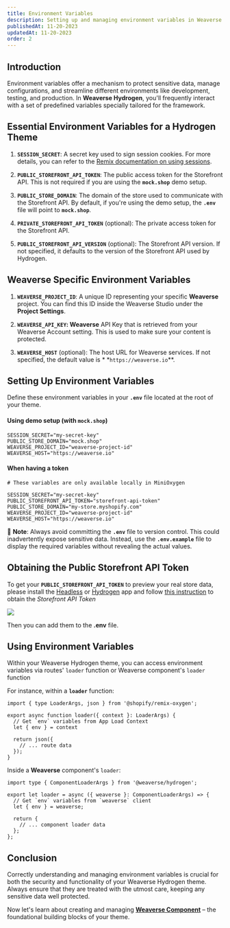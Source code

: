 ```yaml
---
title: Environment Variables
description: Setting up and managing environment variables in Weaverse Hydrogen theme.
publishedAt: 11-20-2023
updatedAt: 11-20-2023
order: 2
---
```


Introduction
------------

Environment variables offer a mechanism to protect sensitive data, manage configurations, and streamline different
environments like development, testing, and production. In **Weaverse Hydrogen**, you'll frequently interact with a set
of predefined variables specially tailored for the framework.

Essential Environment Variables for a Hydrogen Theme
----------------------------------------------------

1. **`SESSION_SECRET`**: A secret key used to sign session cookies. For more details, you can refer to
   the [Remix documentation on using sessions](https://remix.run/docs/en/v1/api/remix#use-session).

2. **`PUBLIC_STOREFRONT_API_TOKEN`**: The public access token for the Storefront API. This is not required if you are
   using the **`mock.shop`** demo setup.

3. **`PUBLIC_STORE_DOMAIN`**: The domain of the store used to communicate with the Storefront API. By default, if you're
   using the demo setup, the **`.env`** file will point to **`mock.shop`**.

4. **`PRIVATE_STOREFRONT_API_TOKEN`** (optional): The private access token for the Storefront API.

5. **`PUBLIC_STOREFRONT_API_VERSION`** (optional): The Storefront API version. If not specified, it defaults to the
   version of the Storefront API used by Hydrogen.

Weaverse Specific Environment Variables
---------------------------------------

1. **`WEAVERSE_PROJECT_ID`**: A unique ID representing your specific **Weaverse** project. You can find this ID inside
   the Weaverse Studio under the **Project Settings**.

2. **`WEAVERSE_API_KEY`: Weaverse** API Key that is retrieved from your Weaverse Account setting. This is used to make
   sure your content is protected.

3. **`WEAVERSE_HOST`** (optional): The host URL for Weaverse services. If not specified, the default value is *
   *`https://weaverse.io`**.

Setting Up Environment Variables
--------------------------------

Define these environment variables in your **`.env`** file located at the root of your theme.

#### Using demo setup (with `mock.shop`)

```text data-line-numbers=false
SESSION_SECRET="my-secret-key"
PUBLIC_STORE_DOMAIN="mock.shop"
WEAVERSE_PROJECT_ID="weaverse-project-id"
WEAVERSE_HOST="https://weaverse.io"
```

#### When having a token

```text data-line-numbers=false
# These variables are only available locally in MiniOxygen

SESSION_SECRET="my-secret-key"
PUBLIC_STOREFRONT_API_TOKEN="storefront-api-token"
PUBLIC_STORE_DOMAIN="my-store.myshopify.com"
WEAVERSE_PROJECT_ID="weaverse-project-id"
WEAVERSE_HOST="https://weaverse.io"
```

📌 **Note**: Always avoid committing the **`.env`** file to version control. This could inadvertently expose sensitive
data. Instead, use the **`.env.example`** file to display the required variables without revealing the actual values.

Obtaining the Public Storefront API Token
-----------------------------------------

To get your **`PUBLIC_STOREFRONT_API_TOKEN`** to preview your real store data, please install
the [Headless](https://apps.shopify.com/headless) or [Hydrogen](https://apps.shopify.com/hydrogen) app and
follow [this instruction](https://shopify.dev/docs/custom-storefronts/building-with-the-storefront-api/manage-headless-channels)
to obtain the _Storefront API Token_

![](https://downloads.intercomcdn.com/i/o/848678475/033f78182979523f9a7a23e1/image.png)

Then you can add them to the **.env** file.

Using Environment Variables
---------------------------

Within your Weaverse Hydrogen theme, you can access environment variables via routes' `loader` function or Weaverse
component's `loader` function

For instance, within a **`loader`** function:

```tsx
import { type LoaderArgs, json } from '@shopify/remix-oxygen';

export async function loader({ context }: LoaderArgs) {
  // Get `env` variables from App Load Context
  let { env } = context

  return json({
    // ... route data
  });
}
```

Inside a **Weaverse** component's `loader`:

```tsx
import type { ComponentLoaderArgs } from '@weaverse/hydrogen';

export let loader = async ({ weaverse }: ComponentLoaderArgs) => {
  // Get `env` variables from `weaverse` client
  let { env } = weaverse;

  return {
    // ... component loader data
  };
};
```

Conclusion
----------

Correctly understanding and managing environment variables is crucial for both the security and functionality of your
Weaverse Hydrogen theme. Always ensure that they are treated with the utmost care, keeping any sensitive data well
protected.

Now let's learn about creating and managing
**[Weaverse Component](/docs/guides/weaverse-component)** – the foundational building
blocks of your theme.
